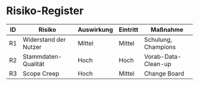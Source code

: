 # Risiko-Register

| ID | Risiko | Auswirkung | Eintritt | Maßnahme |
|---|---|---|---|---|
| R1 | Widerstand der Nutzer | Mittel | Mittel | Schulung, Champions |
| R2 | Stammdaten-Qualität | Hoch | Hoch | Vorab-Data-Clean-up |
| R3 | Scope Creep | Hoch | Mittel | Change Board |
